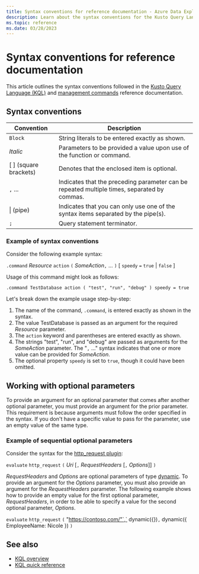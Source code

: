 ```yaml
---
title: Syntax conventions for reference documentation - Azure Data Explorer
description: Learn about the syntax conventions for the Kusto Query Language and management command documentation.
ms.topic: reference
ms.date: 03/28/2023
---
```

# Syntax conventions for reference documentation

This article outlines the syntax conventions followed in the [Kusto Query Language (KQL)](index.md) and [management commands](../management/index.md) reference documentation.

## Syntax conventions

|Convention|Description|
|--|--|
|`Block`|String literals to be entered exactly as shown.|
|*Italic*|Parameters to be provided a value upon use of the function or command.|
|[ ] (square brackets)|Denotes that the enclosed item is optional.|
|`,` ...|Indicates that the preceding parameter can be repeated multiple times, separated by commas.|
|\| (pipe)|Indicates that you can only use one of the syntax items separated by the pipe(s).|
|`;`|Query statement terminator.|

### Example of syntax conventions

Consider the following example syntax:

`.command` *Resource* `action` `(` *SomeAction*`,` ... `)` [ `speedy` `=` `true` | `false` ]

Usage of this command might look as follows:

```kusto
.command TestDatabase action ( "test", "run", "debug" ) speedy = true
```

Let's break down the example usage step-by-step:

1. The name of the command, `.command`, is entered exactly as shown in the syntax.
1. The value TestDatabase is passed as an argument for the required *Resource* parameter.
1. The `action` keyword and parentheses are entered exactly as shown.
1. The strings "test", "run", and "debug" are passed as arguments for the *SomeAction* parameter. The "`,` ..." syntax indicates that one or more value can be provided for *SomeAction*.
1. The optional property `speedy` is set to `true`, though it could have been omitted.

## Working with optional parameters

To provide an argument for an optional parameter that comes after another optional parameter, you must provide an argument for the prior parameter. This requirement is because arguments must follow the order specified in the syntax. If you don't have a specific value to pass for the parameter, use an empty value of the same type.

### Example of sequential optional parameters

Consider the syntax for the [http_request plugin](http-request-plugin.md):

`evaluate` `http_request` `(` *Uri* [`,` *RequestHeaders* [`,` *Options*]] `)`

*RequestHeaders* and *Options* are optional parameters of type [dynamic](scalar-data-types/dynamic.md). To provide an argument for the *Options* parameter, you must also provide an argument for the *RequestHeaders* parameter. The following example shows how to provide an empty value for the first optional parameter, *RequestHeaders*, in order to be able to specify a value for the second optional parameter, *Options*.

`evaluate` `http_request` `(` "https://contoso.com/"`,` dynamic({})`,` dynamic({ EmployeeName: Nicole }) `)`

## See also

* [KQL overview](index.md)
* [KQL quick reference](../../kql-quick-reference.md)
